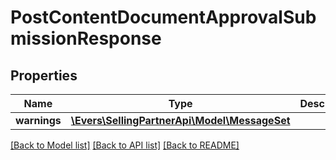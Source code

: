 # PostContentDocumentApprovalSubmissionResponse

## Properties
Name | Type | Description | Notes
------------ | ------------- | ------------- | -------------
**warnings** | [**\Evers\SellingPartnerApi\Model\MessageSet**](MessageSet.md) |  | [optional] 

[[Back to Model list]](../README.md#documentation-for-models) [[Back to API list]](../README.md#documentation-for-api-endpoints) [[Back to README]](../README.md)


